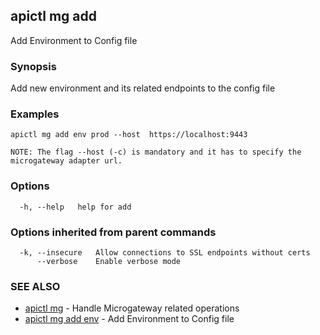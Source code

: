 ## apictl mg add

Add Environment to Config file

### Synopsis

Add new environment and its related endpoints to the config file

### Examples

```
apictl mg add env prod --host  https://localhost:9443

NOTE: The flag --host (-c) is mandatory and it has to specify the microgateway adapter url.
```

### Options

```
  -h, --help   help for add
```

### Options inherited from parent commands

```
  -k, --insecure   Allow connections to SSL endpoints without certs
      --verbose    Enable verbose mode
```

### SEE ALSO

* [apictl mg](apictl_mg.md)	 - Handle Microgateway related operations
* [apictl mg add env](apictl_mg_add_env.md)	 - Add Environment to Config file

